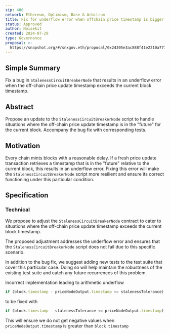 ```yaml
---
sip: 400
network: Ethereum, Optimism, Base & Arbitrum
title: Fix for underflow error when offchain price timestamp is bigger than current block timestamp
status: Approved
author: Noisekit
created: 2024-07-29
type: Governance
proposal: >-
  https://snapshot.org/#/snxgov.eth/proposal/0x24305e3ac888f41e2210a7775ab44c732cc68aed6c73e3480e790bab3cb2875c
---
```


## Simple Summary

Fix a bug in `StalenessCircuitBreakerNode` that results in an underflow error when the off-chain price update timestamp exceeds the current block timestamp.

## Abstract

Propose an update to the `StalenessCircuitBreakerNode` script to handle situations where the off-chain price update timestamp is in the "future" for the current block. Accompany the bug fix with corresponding tests.

## Motivation

Every chain mints blocks with a reasonable delay. If a fresh price update transaction retrieves a timestamp that is in the "future" relative to the current block, this results in an underflow error. Fixing this error will make the `StalenessCircuitBreakerNode` script more resilient and ensure its correct functioning under this particular condition.

## Specification

### Technical

We propose to adjust the `StalenessCircuitBreakerNode` contract to cater to situations where the off-chain price update timestamp exceeds the current block timestamp.

The proposed adjustment addresses the underflow error and ensures that the `StalenessCircuitBreakerNode` script does not fail due to this specific scenario.

In addition to the bug fix, we suggest adding new tests to the test suite that cover this particular case. Doing so will help maintain the robustness of the existing test suite and catch any future recurrences of this problem.

Incorrect implementation leading to arithmetic underflow 
```js
if (block.timestamp - priceNodeOutput.timestamp <= stalenessTolerance) {
```
to be fixed with 
```js
if (block.timestamp - stalenessTolerance <= priceNodeOutput.timestamp) {
```

This will ensure we do not get negative values when `priceNodeOutput.timestamp` is greater than `block.timestamp`
